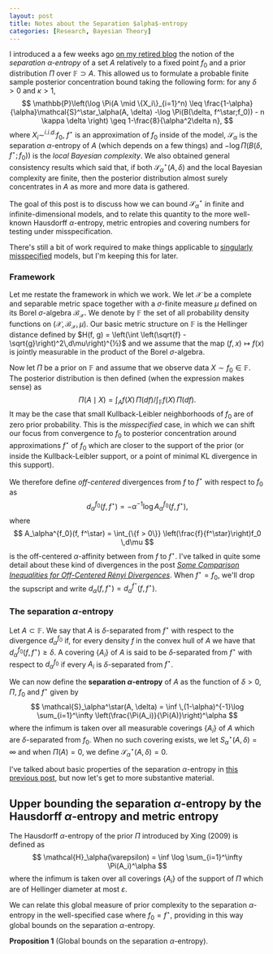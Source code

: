 ```yaml
---
layout: post
title: Notes about the Separation $alpha$-entropy
categories: [Research, Bayesian Theory]
---
```


I introduced a a few weeks ago [on my retired blog](https://mathstatnotes.wordpress.com/) the notion of the *separation $\alpha$-entropy* of a set $A$ relatively to a fixed point $f_0$ and a prior distribution $\Pi$ over $\mathbb{F} \supset A$. This allowed us to formulate a probable finite sample posterior concentration bound taking the following form: for any $\delta > 0$ and $\kappa > 1$,
$$
\mathbb{P}\left(\log \Pi(A \mid \{X_i\}_{i=1}^n) \leq \frac{1-\alpha}{\alpha}\mathcal{S}^\star_\alpha(A, \delta) -\log \Pi(B(\delta, f^\star;f_0)) - n \kappa \delta \right) \geq 1-\frac{8}{\alpha^2\delta n},
$$
where $X_i \sim^{i.i.d.} f_0$, $f^\star$ is an approximation of $f_0$ inside of the model, $\mathcal{S}_\alpha$ is the separation $\alpha$-entropy of $A$ (which depends on a few things) and $-\log\Pi(B(\delta, f^\star;f_0))$ is the *local Bayesian complexity*. We also obtained general consistency results which said that, if both $\mathcal{S}_\alpha^\star(A, \delta)$ and the local Bayesian complexity are finite, then the posterior distribution almost surely concentrates in $A$ as more and more data is gathered.

The goal of this post is to discuss how we can bound $\mathcal{S}_\alpha^\star$ in finite and infinite-dimensional models, and to relate this quantity to the more well-known Hausdorff $\alpha$-entropy, metric entropies and covering numbers for testing under misspecification. 

<!--more-->

There's still a bit of work required to make things applicable to [singularly misspecified](https://mathstatnotes.wordpress.com/2019/03/26/the-misspecified-mathematical-theory-of-bayesian-misspecification/) models, but I'm keeping this for later.

### Framework

Let me restate the framework in which we work. We let $\mathcal{X}$ be a complete and separable metric space together with a $\sigma$-finite measure $\mu$ defined on its Borel $\sigma$-algebra $\mathcal{B}_{\mathcal{X}}$. We denote by $\mathbb{F}$ the set of all probability density functions on $(\mathcal{X}, \mathcal{B}_{\mathcal{X}}, \mu)$. Our basic metric structure on $\mathbb{F}$ is the Hellinger distance defined by $H(f, g) = \left(\int \left(\sqrt{f} - \sqrt{g}\right)^2\,d\mu\right)^{½}$ and we assume that the map $(f, x) \mapsto f(x)$ is jointly measurable in the product of the Borel $\sigma$-algebra.

Now let $\Pi$ be a prior on $\mathbb{F}$ and assume that we observe data $X \sim f_0 \in \mathbb{F}$. The posterior distribution is then defined (when the expression makes sense) as
$$
\Pi(A \mid X) = \int_A f(X) \,\Pi(df)\Big/ \int_{\mathbb{F}}f(X) \,\Pi(df).
$$
It may be the case that small Kullback-Leibler neighborhoods of $f_0$ are of zero prior probability. This is the *misspecified* case, in which we can shift our focus from convergence to $f_0$ to posterior concentration around approximations $f^\star$ of $f_0$ which are closer to the support of the prior (or inside the Kullback-Leibler support, or a point of minimal KL divergence in this support).

We therefore define *off-centered* divergences from $f$ to $f^\star$ with respect to $f_0$ as
$$
d_\alpha^{f_0}(f, f^\star) = -\alpha^{-1}\log A_\alpha^{f_0}(f, f^\star),
$$
where
$$
A_\alpha^{f_0}(f, f^\star) = \int_{\{f > 0\}} \left(\frac{f}{f^\star}\right)f_0 \,d\mu
$$
is the off-centered $\alpha$-affinity between from $f$ to $f^\star$. I've talked in quite some detail about these kind of divergences in the post *[Some Comparison Inequalities for Off-Centered Rényi Divergences](https://mathstatnotes.wordpress.com/2019/03/30/some-comparison-inequalities-for-off-centered-renyi-divergences/)*. When $f^\star = f_0$, we'll drop the supscript and write $d_\alpha(f, f^\star) = d_\alpha^{f^\star}(f, f^\star)$.

### The separation $\alpha$-entropy

Let $A\subset \mathbb{F}$. We say that $A$ is $\delta$-separated from $f^\star$ with respect to the divergence $d_\alpha^{f_0}$ if, for every density $f$ in the convex hull of $A$ we have that $d_\alpha^{f_0}(f, f^\star) \geq \delta$. A covering $\{A_i\}$ of $A$ is said to be $\delta$-separated from $f^\star$ with respect to $d_\alpha^{f_0}$ if every $A_i$ is $\delta$-separated from $f^\star$.

We can now define the **separation $\alpha$-entropy** of $A$ as the function of $\delta > 0$, $\Pi$, $f_0$ and $f^\star$ given by
$$
\mathcal{S}_\alpha^\star(A, \delta) = \inf \,(1-\alpha)^{-1}\log \sum_{i=1}^\infty \left(\frac{\Pi(A_i)}{\Pi(A)}\right)^\alpha
$$
where the infimum is taken over all measurable coverings $\{A_i\}$ of $A$ which are $\delta$-separated from $f_0$. When no such covering exists, we let $S_\alpha^\star(A, \delta) = \infty$ and when $\Pi(A) = 0$, we define $\mathcal{S}_\alpha^\star(A, \delta) = 0$.

I've talked about basic properties of the separation $\alpha$-entropy in [this previous post](https://mathstatnotes.wordpress.com/2019/04/08/posterior-concentration-in-terms-of-the-separation-alpha-entropy/), but now let's get to more substantive material.

## Upper bounding the separation $\alpha$-entropy by the Hausdorff $\alpha$-entropy and metric entropy

The Hausdorff $\alpha$-entropy of the prior $\Pi$ introduced by Xing (2009) is defined as
$$
\mathcal{H}_\alpha(\varepsilon) = \inf \log \sum_{i=1}^\infty \Pi(A_i)^\alpha
$$
where the infimum is taken over all coverings $\{A_i\}$ of the support of $\Pi$ which are of Hellinger diameter at most $\varepsilon$.

We can relate this global measure of prior complexity to the separation $\alpha$-entropy in the well-specified case where $f_0 = f^\star$, providing in this way global bounds on the separation $\alpha$-entropy.

**Proposition 1** (Global bounds on the separation $\alpha$-entropy).


